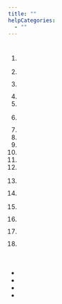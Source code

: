 ```yaml
---
title: ""
helpCategories:
  - ""
---
```

# 





## 



## 

1. 

2. ![]()

3. ![]()

4. 

5. 

6. ![]()

7. 

8. 

9. 

10. 

11. 

12. 

13. ![]()

14. 

15. ![]()

16. ![]()

17. ![]()

18. ![]()

## 

### 







### 

![]()





### 



### 

* []()
* []()
* []()
* []()